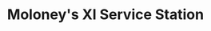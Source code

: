 ---
title: "Moloney's Xl Service Station"
url: /thurles/moloneys-xl-service-station/
shop: convenience
---